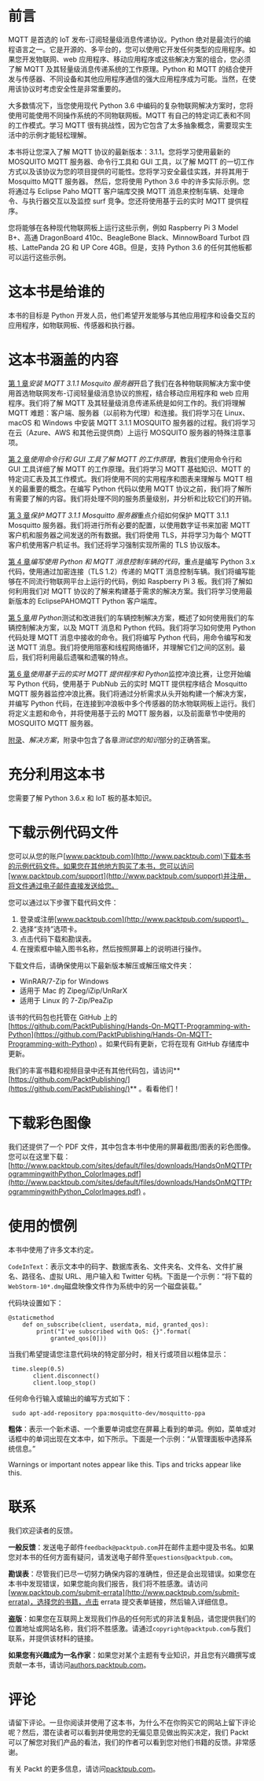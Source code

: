 # 前言

MQTT 是首选的 IoT 发布-订阅轻量级消息传递协议。Python 绝对是最流行的编程语言之一。它是开源的、多平台的，您可以使用它开发任何类型的应用程序。如果您开发物联网、web 应用程序、移动应用程序或这些解决方案的组合，您必须了解 MQTT 及其轻量级消息传递系统的工作原理。Python 和 MQTT 的结合使开发与传感器、不同设备和其他应用程序通信的强大应用程序成为可能。当然，在使用该协议时考虑安全性是非常重要的。

大多数情况下，当您使用现代 Python 3.6 中编码的复杂物联网解决方案时，您将使用可能使用不同操作系统的不同物联网板。MQTT 有自己的特定词汇表和不同的工作模式。学习 MQTT 很有挑战性，因为它包含了太多抽象概念，需要现实生活中的示例才能轻松理解。

本书将让您深入了解 MQTT 协议的最新版本：3.1.1。您将学习使用最新的 MOSQUITO MQTT 服务器、命令行工具和 GUI 工具，以了解 MQTT 的一切工作方式以及该协议为您的项目提供的可能性。您将学习安全最佳实践，并将其用于 Mosquitto MQTT 服务器。
然后，您将使用 Python 3.6 中的许多实际示例。您将通过与 Eclipse Paho MQTT 客户端库交换 MQTT 消息来控制车辆、处理命令、与执行器交互以及监控 surf 竞争。您还将使用基于云的实时 MQTT 提供程序。

您将能够在各种现代物联网板上运行这些示例，例如 Raspberry Pi 3 Model B+、高通 DragonBoard 410c、BeagleBone Black、MinnowBoard Turbot 四核、LattePanda 2G 和 UP Core 4GB。但是，支持 Python 3.6 的任何其他板都可以运行这些示例。

# 这本书是给谁的

本书的目标是 Python 开发人员，他们希望开发能够与其他应用程序和设备交互的应用程序，如物联网板、传感器和执行器。

# 这本书涵盖的内容

[第 1 章](1.html)*安装 MQTT 3.1.1 Mosquito 服务器*开启了我们在各种物联网解决方案中使用首选物联网发布-订阅轻量级消息协议的旅程，结合移动应用程序和 web 应用程序。我们将了解 MQTT 及其轻量级消息传递系统是如何工作的。我们将理解 MQTT 难题：客户端、服务器（以前称为代理）和连接。我们将学习在 Linux、macOS 和 Windows 中安装 MQTT 3.1.1 MOSQUITO 服务器的过程。我们将学习在云（Azure、AWS 和其他云提供商）上运行 MOSQUITO 服务器的特殊注意事项。

[第 2 章](2.html)*使用命令行和 GUI 工具了解 MQTT 的工作原理*，教我们使用命令行和 GUI 工具详细了解 MQTT 的工作原理。我们将学习 MQTT 基础知识、MQTT 的特定词汇表及其工作模式。我们将使用不同的实用程序和图表来理解与 MQTT 相关的最重要的概念。在编写 Python 代码以使用 MQTT 协议之前，我们将了解所有需要了解的内容。我们将处理不同的服务质量级别，并分析和比较它们的开销。

[第 3 章](3.html)*保护 MQTT 3.1.1 Mosquitto 服务器*重点介绍如何保护 MQTT 3.1.1 Mosquitto 服务器。我们将进行所有必要的配置，以使用数字证书来加密 MQTT 客户机和服务器之间发送的所有数据。我们将使用 TLS，并将学习为每个 MQTT 客户机使用客户机证书。我们还将学习强制实现所需的 TLS 协议版本。

[第 4 章](4.html)*编写使用 Python 和 MQTT 消息控制车辆的代码*，重点是编写 Python 3.x 代码，使用通过加密连接（TLS 1.2）传递的 MQTT 消息控制车辆。我们将编写能够在不同流行物联网平台上运行的代码，例如 Raspberry Pi 3 板。我们将了解如何利用我们对 MQTT 协议的了解来构建基于需求的解决方案。我们将学习使用最新版本的 EclipsePAHOMQTT Python 客户端库。

[第 5 章](5.html)*用 Python*测试和改进我们的车辆控制解决方案，概述了如何使用我们的车辆控制解决方案，以及 MQTT 消息和 Python 代码。我们将学习如何使用 Python 代码处理 MQTT 消息中接收的命令。我们将编写 Python 代码，用命令编写和发送 MQTT 消息。我们将使用阻塞和线程网络循环，并理解它们之间的区别。最后，我们将利用最后遗嘱和遗嘱的特点。

[第 6 章](6.html)*使用基于云的实时 MQTT 提供程序和 Python*监控冲浪比赛，让您开始编写 Python 代码，使用基于 PubNub 云的实时 MQTT 提供程序结合 Mosquitto MQTT 服务器监控冲浪比赛。我们将通过分析需求从头开始构建一个解决方案，并编写 Python 代码，在连接到冲浪板中多个传感器的防水物联网板上运行。我们将定义主题和命令，并将使用基于云的 MQTT 服务器，以及前面章节中使用的 MOSQUITO MQTT 服务器。

[附录](6.html)、*解决方案*，附录中包含了各章*测试您的知识*部分的正确答案。

# 充分利用这本书

您需要了解 Python 3.6.x 和 IoT 板的基本知识。

# 下载示例代码文件

您可以从您的账户[www.packtpub.com](http://www.packtpub.com)下载本书的示例代码文件。如果您在其他地方购买了本书，您可以访问[www.packtpub.com/support](http://www.packtpub.com/support)并注册，将文件通过电子邮件直接发送给您。

您可以通过以下步骤下载代码文件：

1.  登录或注册[www.packtpub.com](http://www.packtpub.com/support)。
2.  选择“支持”选项卡。
3.  点击代码下载和勘误表。
4.  在搜索框中输入图书名称，然后按照屏幕上的说明进行操作。

下载文件后，请确保使用以下最新版本解压或解压缩文件夹：

*   WinRAR/7-Zip for Windows
*   适用于 Mac 的 Zipeg/iZip/UnRarX
*   适用于 Linux 的 7-Zip/PeaZip

该书的代码包也托管在 GitHub 上的[https://github.com/PacktPublishing/Hands-On-MQTT-Programming-with-Python](https://github.com/PacktPublishing/Hands-On-MQTT-Programming-with-Python) 。如果代码有更新，它将在现有 GitHub 存储库中更新。

我们的丰富书籍和视频目录中还有其他代码包，请访问**[https://github.com/PacktPublishing/](https://github.com/PacktPublishing/)** 。看看他们！

# 下载彩色图像

我们还提供了一个 PDF 文件，其中包含本书中使用的屏幕截图/图表的彩色图像。您可以在这里下载：[http://www.packtpub.com/sites/default/files/downloads/HandsOnMQTTProgrammingwithPython_ColorImages.pdf](http://www.packtpub.com/sites/default/files/downloads/HandsOnMQTTProgrammingwithPython_ColorImages.pdf) 。

# 使用的惯例

本书中使用了许多文本约定。

`CodeInText`：表示文本中的码字、数据库表名、文件夹名、文件名、文件扩展名、路径名、虚拟 URL、用户输入和 Twitter 句柄。下面是一个示例：“将下载的`WebStorm-10*.dmg`磁盘映像文件作为系统中的另一个磁盘装载。”

代码块设置如下：

```
@staticmethod
    def on_subscribe(client, userdata, mid, granted_qos):
        print("I've subscribed with QoS: {}".format(
            granted_qos[0]))
```

当我们希望提请您注意代码块的特定部分时，相关行或项目以粗体显示：

```
 time.sleep(0.5) 
       client.disconnect() 
       client.loop_stop() 
```

任何命令行输入或输出的编写方式如下：

```
 sudo apt-add-repository ppa:mosquitto-dev/mosquitto-ppa
```

**粗体**：表示一个新术语、一个重要单词或您在屏幕上看到的单词。例如，菜单或对话框中的单词出现在文本中，如下所示。下面是一个示例：“从管理面板中选择系统信息。”

Warnings or important notes appear like this. Tips and tricks appear like this.

# 联系

我们欢迎读者的反馈。

**一般反馈**：发送电子邮件`feedback@packtpub.com`并在邮件主题中提及书名。如果您对本书的任何方面有疑问，请发送电子邮件至`questions@packtpub.com`。

**勘误表**：尽管我们已尽一切努力确保内容的准确性，但还是会出现错误。如果您在本书中发现错误，如果您能向我们报告，我们将不胜感激。请访问[www.packtpub.com/submit-errata](http://www.packtpub.com/submit-errata)，选择您的书籍，点击 errata 提交表单链接，然后输入详细信息。

**盗版**：如果您在互联网上发现我们作品的任何形式的非法复制品，请您提供我们的位置地址或网站名称，我们将不胜感激。请通过`copyright@packtpub.com`与我们联系，并提供该材料的链接。

**如果您有兴趣成为一名作家**：如果您对某个主题有专业知识，并且您有兴趣撰写或贡献一本书，请访问[authors.packtpub.com](http://authors.packtpub.com/)。

# 评论

请留下评论。一旦你阅读并使用了这本书，为什么不在你购买它的网站上留下评论呢？然后，潜在读者可以看到并使用您的无偏见意见做出购买决定，我们 Packt 可以了解您对我们产品的看法，我们的作者可以看到您对他们书籍的反馈。非常感谢。

有关 Packt 的更多信息，请访问[packtpub.com](https://www.packtpub.com/)。